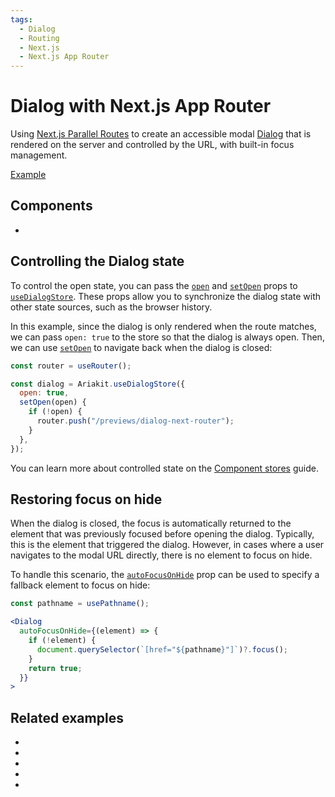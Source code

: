 ```yaml
---
tags:
  - Dialog
  - Routing
  - Next.js
  - Next.js App Router
---
```


# Dialog with Next.js App Router

<div data-description>

Using <a href="https://nextjs.org/docs/app/building-your-application/routing/parallel-routes">Next.js Parallel Routes</a> to create an accessible modal <a href="/components/dialog">Dialog</a> that is rendered on the server and controlled by the URL, with built-in focus management.

</div>

<div data-tags></div>

<a href="./page.tsx" data-playground>Example</a>

## Components

<div data-cards="components">

- [](/components/dialog)

</div>

## Controlling the Dialog state

To control the open state, you can pass the [`open`](/reference/use-dialog-store#open) and [`setOpen`](/reference/use-dialog-store#setopen) props to [`useDialogStore`](/reference/use-dialog-store). These props allow you to synchronize the dialog state with other state sources, such as the browser history.

In this example, since the dialog is only rendered when the route matches, we can pass `open: true` to the store so that the dialog is always open. Then, we can use [`setOpen`](/reference/use-dialog-store#setopen) to navigate back when the dialog is closed:

```js
const router = useRouter();

const dialog = Ariakit.useDialogStore({
  open: true,
  setOpen(open) {
    if (!open) {
      router.push("/previews/dialog-next-router");
    }
  },
});
```

You can learn more about controlled state on the [Component stores](/guide/component-stores#controlled-state) guide.

## Restoring focus on hide

When the dialog is closed, the focus is automatically returned to the element that was previously focused before opening the dialog. Typically, this is the element that triggered the dialog. However, in cases where a user navigates to the modal URL directly, there is no element to focus on hide.

To handle this scenario, the [`autoFocusOnHide`](/reference/dialog#autofocusonhide) prop can be used to specify a fallback element to focus on hide:

```jsx
const pathname = usePathname();

<Dialog
  autoFocusOnHide={(element) => {
    if (!element) {
      document.querySelector(`[href="${pathname}"]`)?.focus();
    }
    return true;
  }}
>
```

## Related examples

<div data-cards="examples">

- [](/examples/tab-next-router/)
- [](/examples/dialog-react-router/)
- [](/examples/dialog-menu/)
- [](/examples/dialog-nested/)
- [](/examples/dialog-hide-warning/)

</div>
